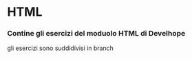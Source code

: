 # HTML

### Contine gli esercizi del moduolo HTML di Develhope

<p>gli esercizi sono suddidivisi in branch</p> 
